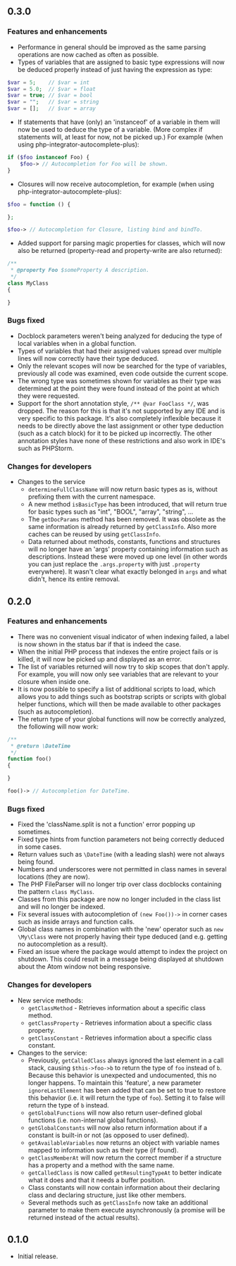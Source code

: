 ## 0.3.0
### Features and enhancements
* Performance in general should be improved as the same parsing operations are now cached as often as possible.
* Types of variables that are assigned to basic type expressions will now be deduced properly instead of just having the expression as type:

```php
$var = 5;    // $var = int
$var = 5.0;  // $var = float
$var = true; // $var = bool
$var = "";   // $var = string
$var = [];   // $var = array
```

* If statements that have (only) an 'instanceof' of a variable in them will now be used to deduce the type of a variable. (More complex if statements will, at least for now, not be picked up.) For example (when using php-integrator-autocomplete-plus):

```php
if ($foo instanceof Foo) {
    $foo-> // Autocompletion for Foo will be shown.
}
```

* Closures will now receive autocompletion, for example (when using php-integrator-autocomplete-plus):

```php
$foo = function () {

};

$foo-> // Autocompletion for Closure, listing bind and bindTo.
```

* Added support for parsing magic properties for classes, which will now also be returned (property-read and property-write are also returned):

```php
/**
 * @property Foo $someProperty A description.
 */
class MyClass
{

}
```

### Bugs fixed
* Docblock parameters weren't being analyzed for deducing the type of local variables when in a global function.
* Types of variables that had their assigned values spread over multiple lines will now correctly have their type deduced.
* Only the relevant scopes will now be searched for the type of variables, previously all code was examined, even code outside the current scope.
* The wrong type was sometimes shown for variables as their type was determined at the point they were found instead of the point at which they were requested.
* Support for the short annotation style, `/** @var FooClass */`, was dropped. The reason for this is that it's not supported by any IDE and is very specific to this package. It's also completely inflexible because it needs to be directly above the last assignment or other type deduction (such as a catch block) for it to be picked up incorrectly. The other annotation styles have none of these restrictions and also work in IDE's such as PHPStorm.

### Changes for developers
* Changes to the service
  * `determineFullClassName` will now return basic types as is, without prefixing them with the current namespace.
  * A new method `isBasicType` has been introduced, that will return true for basic types such as "int", "BOOL", "array", "string", ...
  * The `getDocParams` method has been removed. It was obsolete as the same information is already returned by `getClassInfo`. Also more caches can be reused by using `getClassInfo`.
  * Data returned about methods, constants, functions and structures will no longer have an 'args' property containing information such as descriptions. Instead these were moved up one level (in other words you can just replace the `.args.property` with just `.property` everywhere). It wasn't clear what exactly belonged in `args` and what didn't, hence its entire removal.

## 0.2.0
### Features and enhancements
* There was no convenient visual indicator of when indexing failed, a label is now shown in the status bar if that is indeed the case.
* When the initial PHP process that indexes the entire project fails or is killed, it will now be picked up and displayed as an error.
* The list of variables returned will now try to skip scopes that don't apply. For example, you will now only see variables that are relevant to your closure when inside one.
* It is now possible to specify a list of additional scripts to load, which allows you to add things such as bootstrap scripts or scripts with global helper functions, which will then be made available to other packages (such as autocompletion).
* The return type of your global functions will now be correctly analyzed, the following will now work:

```php
/**
 * @return \DateTime
 */
function foo()
{

}

foo()-> // Autocompletion for DateTime.
```

### Bugs fixed
* Fixed the 'className.split is not a function' error popping up sometimes.
* Fixed type hints from function parameters not being correctly deduced in some cases.
* Return values such as `\DateTime` (with a leading slash) were not always being found.
* Numbers and underscores were not permitted in class names in several locations (they are now).
* The PHP FileParser will no longer trip over class docblocks containing the pattern `class MyClass`.
* Classes from this package are now no longer included in the class list and will no longer be indexed.
* Fix several issues with autocompletion of `(new Foo())->` in corner cases such as inside arrays and function calls.
* Global class names in combination with the 'new' operator such as `new \My\Class` were not properly having their type deduced (and e.g. getting no autocompletion as a result).
* Fixed an issue where the package would attempt to index the project on shutdown. This could result in a message being displayed at shutdown about the Atom window not being responsive.

### Changes for developers
* New service methods:
  * `getClassMethod` - Retrieves information about a specific class method.
  * `getClassProperty` - Retrieves information about a specific class property.
  * `getClassConstant` - Retrieves information about a specific class constant.
* Changes to the service:
  * Previously, `getCalledClass` always ignored the last element in a call stack, causing `$this->foo->b` to return the type of `foo` instead of `b`. Because this behavior is unexpected and undocumented, this no longer happens. To maintain this 'feature', a new parameter `ignoreLastElement` has been added that can be set to true to restore this behavior (i.e. it will return the type of `foo`). Setting it to false will return the type of `b` instead.
  * `getGlobalFunctions` will now also return user-defined global functions (i.e. non-internal global functions).
  * `getGlobalConstants` will now also return information about if a constant is built-in or not (as opposed to user defined).
  * `getAvailableVariables` now returns an object with variable names mapped to information such as their type (if found).
  * `getClassMemberAt` will now return the correct member if a structure has a property and a method with the same name.
  * `getCalledClass` is now called `getResultingTypeAt` to better indicate what it does and that it needs a buffer position.
  * Class constants will now contain information about their declaring class and declaring structure, just like other members.
  * Several methods such as `getClassInfo` now take an additional parameter to make them execute asynchronously (a promise will be returned instead of the actual results).

## 0.1.0
* Initial release.
